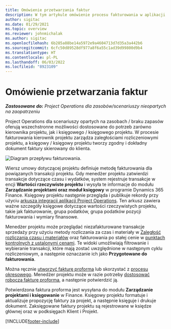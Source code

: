 ```yaml
---
title: Omówienie przetwarzania faktur
description: W tym artykule omówienie procesu fakturowania w aplikacji Project Operations dla scenariuszy opartych na zasobach/materiałach niemagazynowanych.
author: sigitac
ms.date: 01/29/2021
ms.topic: overview
ms.reviewer: johnmichalak
ms.author: sigitac
ms.openlocfilehash: 6b285a88be14a5972e9a4604713d7d35a3a442b6
ms.sourcegitcommit: 6cfc50d89528df977a8f6a55c1ad39d99800d9b4
ms.translationtype: HT
ms.contentlocale: pl-PL
ms.lasthandoff: 06/03/2022
ms.locfileid: "8923109"
---
```

# <a name="invoicing-process-overview"></a>Omówienie przetwarzania faktur

_**Zastosowane do:** Project Operations dla zasobów/scenariuszy nieopartych na zaopatrzeniu_

Project Operations dla scenariuszy opartych na zasobach / braku zapasów oferują wszechstronne możliwości dostosowane do potrzeb zarówno kierownika projektu, jak i księgowego / księgowego projektu. W procesie fakturowania kierownik projektu zarządza zaległościami rozliczeniowymi projektu, a księgowy / księgowy projektu tworzy zgodny i dokładny dokument faktury skierowany do klienta.

![Diagram przepływu fakturowania.](./media/invoicing-flow.png)

Wiersz umowy dotyczącej projektu definiuje metodę fakturowania dla powiązanych transakcji projektu. Gdy menedżer projektu zatwierdzi transakcje dotyczące czasu i wydatków, system rejestruje transakcje w encji **Wartości rzeczywiste projektu** i wysyła te informacje do modułu **Zarządzanie projektami oraz moduł księgowy** w programie Dynamics 365 Finance. Księgowy projektu następnie przegląda i publikuje rekordy przy użyciu [arkusza integracji aplikacji Project Operations](../project-accounting/project-operations-integration-journal.md). Ten arkusz zawiera ważne szczegóły księgowe dotyczące wartości rzeczywistych projektu, takie jak fakturowanie, grupa podatków, grupa podatków pozycji fakturowania i wymiary finansowe.

Menedżer projektu może przeglądać niezafakturowane transakcje sprzedaży przy użyciu metody rozliczania za czas i materiały w [Zaległość rozliczania czasu i materiałów](../proforma-invoicing/manage-billing-backlog.md#time-and-material-billing-backlog) oraz fakturowania po stałej cenie w [punktach kontrolnych z ustalonymi cenami](../proforma-invoicing/manage-billing-backlog.md#fixed-price-milestones). Te widoki umożliwiają filtrowanie i wybieranie transakcji, które mają zostać uwzględnione w następnym cyklu rozliczeniowym, a następnie oznaczanie ich jako **Przygotowane do fakturowania**.

Można ręcznie [utworzyć fakturę proforma](../proforma-invoicing/create-manual-proforma-invoice.md) lub skorzystać z [procesu okresowego](../proforma-invoicing/configure-automated-invoice-creation.md). Menedżer projektu może w razie potrzeby [dostosować roboczą fakturę proforma](../proforma-invoicing/manage-proforma-invoice.md), a następnie potwierdzić ją.

Potwierdzona faktura proforma jest wysyłana do modułu **Zarządzanie projektami i księgowanie** w Finance. Księgowy projektu formatuje i aktualizuje propozycję faktury za projekt, a następnie księguje i drukuje dokument. Zaksięgowane faktury projektu są rejestrowane w księdze głównej oraz w podksięgach Klient i Projekt.


[!INCLUDE[footer-include](../includes/footer-banner.md)]